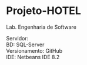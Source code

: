 # Projeto-HOTEL
Lab. Engenharia de Software

Servidor: <br>
BD: SQL-Server <br>
Versionamento: GitHub <br>
IDE: Netbeans IDE 8.2
